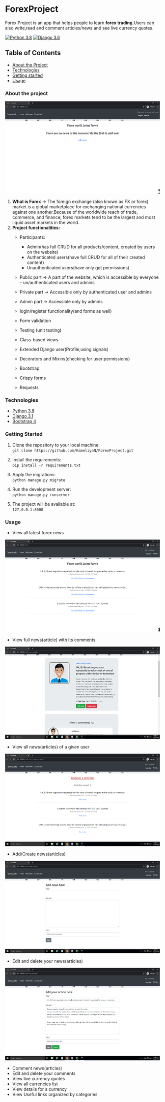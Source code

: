 # ForexProject
Forex Project is an app that helps people to learn **forex trading**.Users can also write,read and comment articles/news and see live currency quotes.

[![Python 3.8](https://img.shields.io/badge/python-3.8-green.svg)](https://www.python.org/)
[![Django 3.6](https://img.shields.io/badge/django-3.1-green.svg)](https://www.djangoproject.com/)

## Table of Contents
* [About the Project](#about-the-project)
* [Technologies](#technologies)
* [Getting started](#getting-started)
* [Usage](#usage)

### About the project
 
<img src="static/github/images/home_page.png" height="300"  >

 1. **What is Forex** -> The foreign exchange (also known as FX or forex) market is a global marketplace for exchanging national currencies against one another.Because of the worldwide reach of trade, commerce, and finance, forex markets tend to be the largest and most liquid asset markets in the world.
 1. **Project functionalities:**
    * Participants: 
        * Admin(has full CRUD for all products/content, created by users on the website)
        * Authenticated users(have full CRUD for all of their created content)
        * Unauthenticated users(have only get permissions)
        
    * Public part -> A part of the website, which is accessible by everyone – un/authenticated users
and admins
    * Private part -> Accessible only by authenticated user and admins
    * Admin part -> Accessible only by admins
    * login/register functionality(and forms as well)
    * Form validation
    * Testing (unit testing)
    * Class-based views
    * Extended Django user(Profile,using signals)
    * Decorators and Mixins(checking for user permissions)
    * Bootstrap
    * Crispy forms
    * Requests
    
### Technologies
* [Python 3.8](https://www.python.org/downloads/release/python-380/)
* [Django 3.1](https://www.djangoproject.com/)
* [Bootstrap 4](https://getbootstrap.com/)
### Getting Started
1. Clone the repository to your local machine:\
`git clone https://github.com/KameliyaN/ForexProject.git`

1. Install the requirements:\
`pip install -r requirements.txt`

1. Apply the migrations:\
`python manage.py migrate`
 
1. Run the development server:\
 `python manage.py runserver`

1. The project will be available at:\
 `127.0.0.1:8000`


### Usage

* View all latest forex news 
<img src="static/github/images/homepnews.png" height="300">

* View full news(article) with its comments

<img src="static/github/images/article.png" height="300">

* View all news(articles) of a given user

<img src="static/github/images/alluserarticles.png" height="300">

* Add/Create news(articles)

<img src="static/github/images/add_news.png" height="300">

* Edit and delete your news(articles)

<img src="static/github/images/editarticle.png" height="300">

* Comment news(articles)
* Edit and delete your comments
* View live currency quotes
* View  all currencies list
* View details for a currency 
* View Useful links organized by categories
